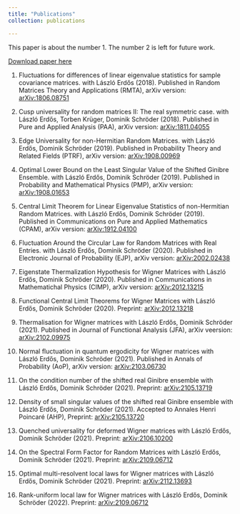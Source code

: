 ```yaml
---
title: "Publications"
collection: publications

---
```

This paper is about the number 1. The number 2 is left for future work.

[Download paper here](http://academicpages.github.io/files/paper1.pdf)

1. Fluctuations for differences of linear eigenvalue statistics for sample covariance matrices.
with László Erdős (2018).
Published in Random Matrices Theory and Applications (RMTA),
arXiv version: [arXiv:1806.08751](https://arxiv.org/abs/1806.08751)

2. Cusp universality for random matrices II: The real symmetric case.
with László Erdős, Torben Krüger, Dominik Schröder (2018).
Published in Pure and Applied Analysis (PAA),
arXiv version: [arXiv:1811.04055](https://arxiv.org/abs/1811.04055)

3. Edge Universality for non-Hermitian Random Matrices.
with László Erdős, Dominik Schröder (2019).
Published in Probability Theory and Related Fields (PTRF),
arXiv version: [arXiv:1908.00969](https://arxiv.org/abs/1908.00969)

4. Optimal Lower Bound on the Least Singular Value of the Shifted Ginibre Ensemble.
with László Erdős, Dominik Schröder (2019).
Published in Probability and Mathematical Physics (PMP),
arXiv version: [arXiv:1908.01653](https://arxiv.org/abs/1908.01653)

5. Central Limit Theorem for Linear Eigenvalue Statistics of non-Hermitian Random Matrices.
with László Erdős, Dominik Schröder (2019).
Published in Communications on Pure and Applied Mathematics (CPAM),
arXiv version: [arXiv:1912.04100](https://arxiv.org/abs/1912.04100)

6. Fluctuation Around the Circular Law for Random Matrices with Real Entries.
with László Erdős, Dominik Schröder (2020).
Published in Electronic Journal of Probability (EJP),
arXiv version: [arXiv:2002.02438](https://arxiv.org/abs/2002.02438)

7. Eigenstate Thermalization Hypothesis for Wigner Matrices
with László Erdős, Dominik Schröder (2020).
Published in Communications in Mathematichal Physics (CIMP),
arXiv version: [arXiv:2012.13215](https://arxiv.org/abs/2012.13215)

8. Functional Central Limit Theorems for Wigner Matrices
with László Erdős, Dominik Schröder (2020).
Preprint: [arXiv:2012.13218](https://arxiv.org/abs/2012.13218)

9. Thermalisation for Wigner matrices
with László Erdős, Dominik Schröder (2021).
Published in Journal of Functional Analysis (JFA),
arXiv veersion: [arXiv:2102.09975](https://arxiv.org/abs/2102.09975)

10. Normal fluctuation in quantum ergodicity for Wigner matrices
with László Erdős, Dominik Schröder (2021).
Published in Annals of Probability (AoP),
arXiv version: [arXiv:2103.06730](https://arxiv.org/abs/2103.06730)

11. On the condition number of the shifted real Ginibre ensemble
with László Erdős, Dominik Schröder (2021).
Preprint: [arXiv:2105.13719](https://arxiv.org/abs/2105.13719)

12. Density of small singular values of the shifted real Ginibre ensemble
with László Erdős, Dominik Schröder (2021).
Accepted to Annales Henri Poincaré (AHP),
Preprint: [arXiv:2105.13720](https://arxiv.org/abs/2105.13720)

13. Quenched universality for deformed Wigner matrices
with László Erdős, Dominik Schröder (2021).
Preprint: [arXiv:2106.10200](https://arxiv.org/abs/2106.10200)

14. On the Spectral Form Factor for Random Matrices
with László Erdős, Dominik Schröder (2021).
Preprint: [arXiv:2109.06712](https://arxiv.org/abs/2109.06712)

15. Optimal multi-resolvent local laws for Wigner matrices
with László Erdős, Dominik Schröder (2021).
Preprint: [arXiv:2112.13693](https://arxiv.org/abs/2112.13693)

16. Rank-uniform local law for Wigner matrices
with László Erdős, Dominik Schröder (2022).
Preprint: [arXiv:2109.06712](https://arxiv.org/abs/2203.01861)
